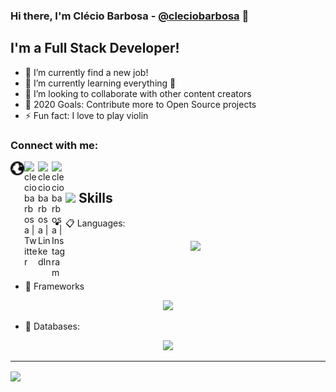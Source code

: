 ### Hi there, I'm Clécio Barbosa - [@cleciobarbosa][website] 👋

## I'm a Full Stack Developer!
- 🔭 I’m currently find a new job!
- 🌱 I’m currently learning everything 🤣
- 👯 I’m looking to collaborate with other content creators
- 🥅 2020 Goals: Contribute more to Open Source projects
- ⚡ Fun fact: I love to play violin

### Connect with me:

[<img align="left" alt="cleciobarbosa.com" width="22px" src="https://raw.githubusercontent.com/iconic/open-iconic/master/svg/globe.svg" />][website]
[<img align="left" alt="cleciobarbosa | Twitter" width="22px" src="https://cdn.jsdelivr.net/npm/simple-icons@v3/icons/twitter.svg" />][twitter]
[<img align="left" alt="cleciobarbosa | LinkedIn" width="22px" src="https://cdn.jsdelivr.net/npm/simple-icons@v3/icons/linkedin.svg" />][linkedin]
[<img align="left" alt="cleciobarbosa | Instagram" width="22px" src="https://cdn.jsdelivr.net/npm/simple-icons@v3/icons/instagram.svg" />][instagram]

<br />


## <img src="https://media2.giphy.com/media/QssGEmpkyEOhBCb7e1/giphy.gif?cid=ecf05e47a0n3gi1bfqntqmob8g9aid1oyj2wr3ds3mg700bl&rid=giphy.gif" width ="25"><b> Skills</b>

- 📋 Languages: 

<p align="center">
  <a href="https://skillicons.dev">
    <img src="https://skillicons.dev/icons?i=cs,dotnet,php,js,nodejs,ts" />
  </a>
</p>

<br />

- 🎨 Frameworks

<p align="center">
  <a href="https://skillicons.dev">
    <img src="https://skillicons.dev/icons?i=angular,vue,laravel" />
  </a>
</p>

- 💾 Databases:

<p align="center">
  <a href="https://skillicons.dev">
    <img src="https://skillicons.dev/icons?i=mysql,postgres" />
  </a>
</p>






---


<a href="https://github.com/cleciobarbosa">
  <img align="center" src="https://github-readme-stats.vercel.app/api/top-langs/?username=cleciobarbosa&theme=dark&hide_langs_below=1" />
</a>

[website]: http://cleciobarbosa.com
[twitter]: https://twitter.com/clecio_sb
[instagram]: https://instagram.com/cleciosb
[linkedin]: https://linkedin.com/in/cleciobarbosa
